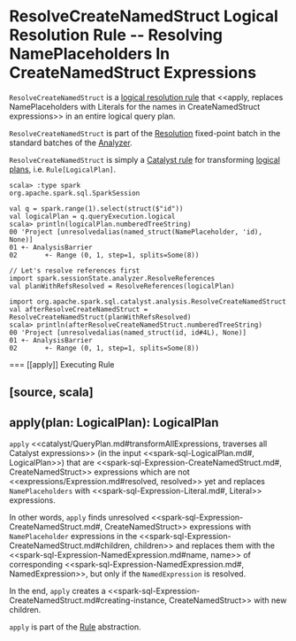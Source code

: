 # ResolveCreateNamedStruct Logical Resolution Rule -- Resolving NamePlaceholders In CreateNamedStruct Expressions

`ResolveCreateNamedStruct` is a [logical resolution rule](../Analyzer.md#batches) that <<apply, replaces NamePlaceholders with Literals for the names in CreateNamedStruct expressions>> in an entire logical query plan.

`ResolveCreateNamedStruct` is part of the [Resolution](../Analyzer.md#Resolution) fixed-point batch in the standard batches of the [Analyzer](../Analyzer.md).

`ResolveCreateNamedStruct` is simply a [Catalyst rule](../catalyst/Rule.md) for transforming [logical plans](../logical-operators/LogicalPlan.md), i.e. `Rule[LogicalPlan]`.

```text
scala> :type spark
org.apache.spark.sql.SparkSession

val q = spark.range(1).select(struct($"id"))
val logicalPlan = q.queryExecution.logical
scala> println(logicalPlan.numberedTreeString)
00 'Project [unresolvedalias(named_struct(NamePlaceholder, 'id), None)]
01 +- AnalysisBarrier
02       +- Range (0, 1, step=1, splits=Some(8))

// Let's resolve references first
import spark.sessionState.analyzer.ResolveReferences
val planWithRefsResolved = ResolveReferences(logicalPlan)

import org.apache.spark.sql.catalyst.analysis.ResolveCreateNamedStruct
val afterResolveCreateNamedStruct = ResolveCreateNamedStruct(planWithRefsResolved)
scala> println(afterResolveCreateNamedStruct.numberedTreeString)
00 'Project [unresolvedalias(named_struct(id, id#4L), None)]
01 +- AnalysisBarrier
02       +- Range (0, 1, step=1, splits=Some(8))
```

=== [[apply]] Executing Rule

[source, scala]
----
apply(plan: LogicalPlan): LogicalPlan
----

`apply` <<catalyst/QueryPlan.md#transformAllExpressions, traverses all Catalyst expressions>> (in the input <<spark-sql-LogicalPlan.md#, LogicalPlan>>) that are <<spark-sql-Expression-CreateNamedStruct.md#, CreateNamedStruct>> expressions which are not <<expressions/Expression.md#resolved, resolved>> yet and replaces `NamePlaceholders` with <<spark-sql-Expression-Literal.md#, Literal>> expressions.

In other words, `apply` finds unresolved <<spark-sql-Expression-CreateNamedStruct.md#, CreateNamedStruct>> expressions with `NamePlaceholder` expressions in the <<spark-sql-Expression-CreateNamedStruct.md#children, children>> and replaces them with the <<spark-sql-Expression-NamedExpression.md#name, name>> of corresponding <<spark-sql-Expression-NamedExpression.md#, NamedExpression>>, but only if the `NamedExpression` is resolved.

In the end, `apply` creates a <<spark-sql-Expression-CreateNamedStruct.md#creating-instance, CreateNamedStruct>> with new children.

`apply` is part of the [Rule](catalyst/Rule.md#apply) abstraction.
